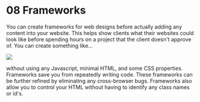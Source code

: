 # 08 Frameworks

You can create frameworks for web designs before actually adding any content into your website. This helps show clients what their websites could look like before spending hours on a project that the client doesn't approve of. You can create something like...

![](https://codefellows.github.io/code-201-guide/curriculum/class-08/lab-a/images/wireframe-comp.png)

without using any Javascript, minimal HTML, and some CSS properties.
Frameworks save you from repeatedly writing code. These frameworks can be further refined by eliminating any cross-browser bugs. Frameworks also allow you to control your HTML without having to identify any class names or id's.
